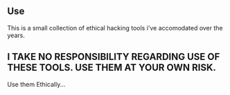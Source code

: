 ## Use
This is a small collection of ethical hacking tools i've accomodated over the years.
## I TAKE NO RESPONSIBILITY REGARDING USE OF THESE TOOLS. USE THEM AT YOUR OWN RISK. 
Use them Ethically...
